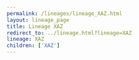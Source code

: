 ```yaml
---
permalink: /lineages/lineage_XAZ.html
layout: lineage_page
title: Lineage XAZ
redirect_to: ../lineage.html?lineage=XAZ
lineage: XAZ
children: ['XAZ']
---
```

